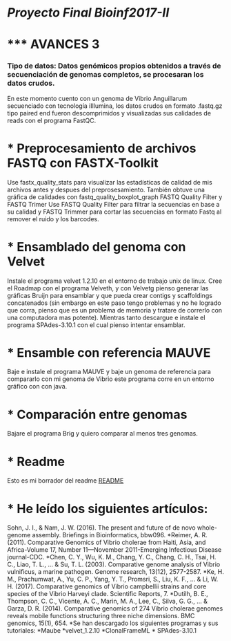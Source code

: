 # ***Proyecto Final Bioinf2017-II***

# *** AVANCES 3 

### Tipo de datos: Datos genómicos propios obtenidos a través de secuenciación de genomas completos, se procesaran los datos crudos.

En este momento cuento con un genoma de Vibrio Anguillarum secuenciado con tecnología iIllumina, los datos crudos en formato .fastq.gz tipo paired end fueron descomprimidos y visualizadas sus calidades de reads con el programa FastQC.
     
# * Preprocesamiento de archivos FASTQ con FASTX-Toolkit
     

Use fastx_quality_stats para visualizar las estadísticas de calidad de mis archivos antes y despues del preprosesamiento. También obtuve una gráfica de calidades con fastq_quality_boxplot_graph
    FASTQ Quality Filter y FASTQ Trimer 
Use FASTQ Quality Filter para filtrar la secuencias en base a su calidad y FASTQ Trimmer para cortar las secuencias en formato Fastq al remover el ruido y los barcodes. 

# * Ensamblado del genoma con Velvet

Instale el programa velvet 1.2.10 en el entorno de trabajo unix de linux. Cree el Roadmap con el programa Velveth, y con Velvetg pienso generar las gráficas Bruijn para ensamblar y que pueda crear contigs y scaffoldings concatenados (sin embargo en este paso tengo problemas y no he logrado que corra, pienso que es un problema de memoria y tratare de correrlo con una computadora mas potente). Mientras tanto descargue e instale el programa SPAdes-3.10.1 con el cual pienso intentar ensamblar.

# * Ensamble con referencia MAUVE

Baje e instale el programa MAUVE y baje un genoma de referencia para compararlo con mi genoma de Vibrio este programa corre en un entorno gráfico con con java.

# * Comparación entre genomas 

Bajare el programa Brig y quiero comparar al menos tres genomas.

# * Readme

Esto es mi borrador del readme [README](https://github.com/bbeennjjaammiinn/proyecto_final_Bennjamin_Corona_Comunidad/blob/master/readmeav3.md)

# * He leído los siguientes artículos:


Sohn, J. I., & Nam, J. W. (2016). The present and future of de novo whole-genome assembly. Briefings in Bioinformatics, bbw096.
*Reimer, A. R. (2011). Comparative Genomics of Vibrio cholerae from Haiti, Asia, and Africa-Volume 17, Number 11—November 2011-Emerging Infectious Disease journal-CDC.
*Chen, C. Y., Wu, K. M., Chang, Y. C., Chang, C. H., Tsai, H. C., Liao, T. L., ... & Su, T. L. (2003). Comparative genome analysis of Vibrio vulnificus, a marine pathogen. Genome research, 13(12), 2577-2587.
*Ke, H. M., Prachumwat, A., Yu, C. P., Yang, Y. T., Promsri, S., Liu, K. F., ... & Li, W. H. (2017). Comparative genomics of Vibrio campbellii strains and core species of the Vibrio Harveyi clade. Scientific Reports, 7.
*Dutilh, B. E., Thompson, C. C., Vicente, A. C., Marin, M. A., Lee, C., Silva, G. G., ... & Garza, D. R. (2014). Comparative genomics of 274 Vibrio cholerae genomes reveals mobile functions structuring three niche dimensions. BMC genomics, 15(1), 654.
*Se han descargado los siguientes programas y sus tutoriales:
*Maube *velvet_1.2.10  *ClonalFrameML * SPAdes-3.10.1
